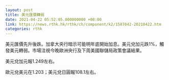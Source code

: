 ```yaml
---
layout: post
title: 美元匯價轉弱
date: 2021-04-22 05:52:05.000000000 +08:00
link: https://news.rthk.hk/rthk/ch/component/k2/1587042-20210422.htm
categories: rthk
---
```


美元匯價先升後跌。加拿大央行暗示可能明年底開始加息。美元兌加元跌1%，觸發美元轉弱。市場注視今晚歐洲央行及下周美國聯儲局政策會議結果。

美元兌加元報1.249左右。

歐元兌美元在1.203；美元兌日圓報108.1左右。
